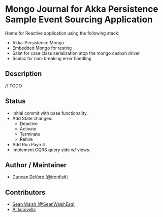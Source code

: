 # Mongo Journal for Akka Persistence Sample Event Sourcing Application

Home for Reactive application using the following stack:

- Akka-Persistence Mongo
- Embedded Mongo for testing
- Salat for case class serialization atop the mongo casbah driver
- Scalaz for non-breaking error handling

## Description

// TODO

## Status

- Initial commit with base functionality.
- Add State changes:
    - Deactive
    - Activate
    - Terminate
    - Rehire
- Add Run Payroll
- Implement CQRS query side w/ views.

## Author / Maintainer

- [Duncan DeVore (@ironfish)](https://github.com/ddevore/)

## Contributors

- [Sean Walsh (@SeanWalshEsq)](https://github.com/sean-walsh/)
- [Al Iacovella](https://github.com/aiacovella/)
